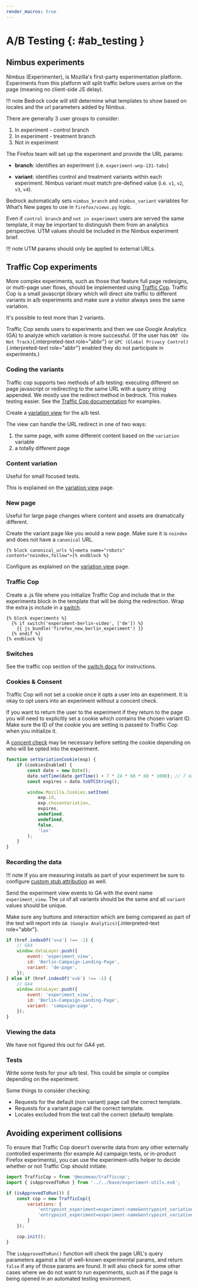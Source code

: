 ```yaml
---
render_macros: true
---
```


# A/B Testing {: #ab_testing }

## Nimbus experiments

Nimbus (Experimenter), is Mozilla's first-party experimentation platform.
Experiments from this platform will split traffic before users arrive on
the page (meaning no client-side JS delay).

!!! note
    Bedrock code will still determine what templates to show based on locales
    and the url parameters added by Nimbus.

There are generally 3 user groups to consider:

1. In experiment - control branch
2. In experiment - treatment branch
3. Not in experiment

The Firefox team will set up the experiment and provide the URL params:

- **branch**: identifies an experiment (i.e. `experiment-wnp-131-tabs`)

- **variant**: identifies control and treatment variants within each experiment. Nimbus variant must match pre-defined value (i.e. `v1`, `v2`, `v3`, `v4`).

Bedrock automatically sets `nimbus_branch` and `nimbus_variant` variables
for What’s New pages to use in `firefox/views.py` logic.

Even if `control branch` and `not in experiment` users are served the same
template, it may be important to distinguish them from an analytics
perspective. UTM values should be included in the Nimbus experiment brief.

!!! note
    UTM params should only be applied to external URLs.

## Traffic Cop experiments

More complex experiments, such as those that feature full page redesigns, or multi-page user flows, should be implemented using [Traffic Cop](https://github.com/mozmeao/trafficcop/). Traffic Cop is a small javascript library which will direct site traffic to different variants in a/b experiments and make sure a visitor always sees the same variation.

It's possible to test more than 2 variants.

Traffic Cop sends users to experiments and then we use Google Analytics (GA) to analyze which variation is more successful. (If the user has `DNT (Do Not Track)`{.interpreted-text role="abbr"} or `GPC (Global Privacy Control)`{.interpreted-text role="abbr"} enabled they do not participate in experiments.)

### Coding the variants

Traffic cop supports two methods of a/b testing: executing different on page javascript or redirecting to the same URL with a query string appended. We mostly use the redirect method in bedrock. This makes testing easier. See the [Traffic Cop documentation](https://github.com/mozmeao/trafficcop/) for examples.

Create a [variation view](coding.md#variation-views) for the a/b test.

The view can handle the URL redirect in one of two ways:

1.  the same page, with some different content based on the ``variation`` variable
2.  a totally different page

### Content variation

Useful for small focused tests.

This is explained on the [variation view](coding.md#variation-views) page.

### New page

Useful for large page changes where content and assets are dramatically different.

Create the variant page like you would a new page. Make sure it is `noindex` and does not have a `canonical` URL.

``` jinja
{% block canonical_urls %}<meta name="robots" content="noindex,follow">{% endblock %}
```

Configure as explained on the [variation view](coding.md#variation-views) page.

### Traffic Cop

Create a .js file where you initialize Traffic Cop and include that in the experiments block in the template that will be doing the redirection. Wrap the extra js include in a [switch](install.md#feature-flipping-aka-switches-or-waffle-switches).

``` jinja
{% block experiments %}
  {% if switch('experiment-berlin-video', ['de']) %}
    {{ js_bundle('firefox_new_berlin_experiment') }}
  {% endif %}
{% endblock %}
```

### Switches

See the traffic cop section of the [switch docs](install.md#feature-flipping-aka-switches-or-waffle-switches) for instructions.

### Cookies & Consent

Traffic Cop will not set a cookie once it opts a user into an experiment. It is okay to opt users into an experiment without a concent check.

If you want to return the user to the experiment if they return to the page you will need to explicitly set a cookie which contains the chosen variant ID. Make sure the ID of the cookie you are setting is passed to Traffic Cop when you initialize it.

A [concent check](attribution/0005-consent-management.md) may be necessary before setting the cookie depending on who will be opted into the experiment.

``` javascript
function setVariationCookie(exp) {
    if (cookiesEnabled) {
        const date = new Date();
        date.setTime(date.getTime() + 7 * 24 * 60 * 60 * 1000); // 7 day expiration
        const expires = date.toUTCString();

        window.Mozilla.Cookies.setItem(
            exp.id,
            exp.chosenVariation,
            expires,
            undefined,
            undefined,
            false,
            'lax'
        );
    }
}
```

### Recording the data

!!! note
    If you are measuring installs as part of your experiment be sure to configure [custom stub attribution](attribution/0002-firefox-desktop.md#measuring-campaigns-and-experiments) as well.


Send the experiment view events to GA with the event name `experiment_view`. The `id` of all variants should be the same and all `variant` values should be unique.

Make sure any buttons and interaction which are being compared as part of the test will report into `GA (Google Analytics)`{.interpreted-text role="abbr"}.

``` javascript
if (href.indexOf('v=a') !== -1) {
    // GA4
    window.dataLayer.push({
        event: 'experiment_view',
        id: 'Berlin-Campaign-Landing-Page',
        variant: 'de-page',
    });
} else if (href.indexOf('v=b') !== -1) {
    // GA4
    window.dataLayer.push({
        event: 'experiment_view',
        id: 'Berlin-Campaign-Landing-Page',
        variant: 'campaign-page',
    });
}
```

### Viewing the data

We have not figured this out for GA4 yet.

### Tests

Write some tests for your a/b test. This could be simple or complex depending on the experiment.

Some things to consider checking:

-   Requests for the default (non variant) page call the correct template.
-   Requests for a variant page call the correct template.
-   Locales excluded from the test call the correct (default) template.

## Avoiding experiment collisions

To ensure that Traffic Cop doesn't overwrite data from any other externally controlled experiments (for example Ad campaign tests, or in-product Firefox experiments), you can use the experiment-utils helper to decide whether or not Traffic Cop should initiate.

``` javascript
import TrafficCop = from '@mozmeao/trafficcop';
import { isApprovedToRun } from '../../base/experiment-utils.es6';

if (isApprovedToRun()) {
    const cop = new TrafficCop({
        variations: {
            'entrypoint_experiment=experiment-name&entrypoint_variation=a': 10,
            'entrypoint_experiment=experiment-name&entrypoint_variation=b': 10
        }
    });

    cop.init();
}
```

The `isApprovedToRun()` function will check the page URL's query parameters against a list of well-known experimental params, and return `false` if any of those params are found. It will also check for some other cases where we do not want to run experiments, such as if the page is being opened in an automated testing environment.
